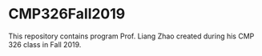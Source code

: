 # CMP326Fall2019
This repository contains program Prof. Liang Zhao created during his CMP 326 class in Fall 2019.
